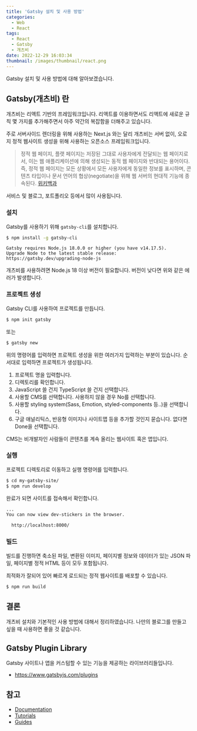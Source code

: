 ```yaml
---
title: 'Gatsby 설치 및 사용 방법'
categories:
  - Web
  - React
tags:
  - React
  - Gatsby
  - 개츠비
date: 2022-12-29 16:03:34
thumbnail: /images/thumbnail/react.png
---
```


Gatsby 설치 및 사용 방법에 대해 알아보겠습니다.

## Gatsby(개츠비) 란

개츠비는 리액트 기반의 프레임워크입니다. 리액트를 이용하면서도 리액트에 새로운 규칙 몇 가지를 추가해주면서 아주 약간의 복잡함을 더해주고 있습니다.

주로 서버사이드 렌더링을 위해 사용하는 Next.js 와는 달리 개츠비는 서버 없이, 오로지 정적 웹사이트 생성을 위해 사용하는 오픈소스 프레임워크입니다.

> 정적 웹 페이지, 플랫 페이지는 저장된 그대로 사용자에게 전달되는 웹 페이지로서, 이는 웹 애플리케이션에 의해 생성되는 동적 웹 페이지와 반대되는 용어이다.
> 즉, 정적 웹 페이지는 모든 상황에서 모든 사용자에게 동일한 정보를 표시하며, 콘텐츠 타입이나 문서 언어의 협상(negotiate)을 위해 웹 서버의 현대적 기능에 종속된다.
> [위키백과](https://ko.wikipedia.org/wiki/%EC%A0%95%EC%A0%81_%EC%9B%B9_%ED%8E%98%EC%9D%B4%EC%A7%80)

서비스 및 블로그, 포트폴리오 등에서 많이 사용됩니다.

### 설치

Gatsby를 사용하기 위해 `gatsby-cli`를 설치합니다.

```sh
$ npm install -g gatsby-cli
```

```
Gatsby requires Node.js 18.0.0 or higher (you have v14.17.5).
Upgrade Node to the latest stable release: https://gatsby.dev/upgrading-node-js
```

개츠비를 사용하려면 Node.js 18 이상 버전이 필요합니다. 버전이 낮다면 위와 같은 에러가 발생합니다.

### 프로젝트 생성

Gatsby CLI를 사용하여 프로젝트를 만듭니다.

```sh
$ npm init gatsby
```

또는

```sh
$ gatsby new
```

위의 명령어를 입력하면 프로젝트 생성을 위한 여러가지 입력하는 부분이 있습니다. 순서대로 입력하면 프로젝트가 생성됩니다.

1. 프로젝트 명을 입력합니다.
2. 디렉토리를 확인합니다.
3. JavaScript 쓸 건지 TypeScript 쓸 건지 선택합니다.
4. 사용할 CMS를 선택합니다. 사용하지 않을 경우 No를 선택합니다.
5. 사용할 styling system(Sass, Emotion, styled-components 등..)을 선택합니다.
6. 구글 애널리틱스, 반응형 이미지나 사이트맵 등을 추가할 것인지 묻습니다. 없다면 Done을 선택합니다.

CMS는 비개발자인 사람들이 콘텐츠를 계속 올리는 웹사이트 혹은 앱입니다.

### 실행

프로젝트 디렉토리로 이동하고 실행 명령어를 입력합니다.

```sh
$ cd my-gatsby-site/
$ npm run develop
```

완료가 되면 사이트를 접속해서 확인합니다.

```sh
...
You can now view dev-stickers in the browser.

  http://localhost:8000/
```

### 빌드

빌드를 진행하면 축소된 파일, 변환된 이미지, 페이지별 정보와 데이터가 있는 JSON 파일, 페이지별 정적 HTML 등이 모두 포함됩니다.

최적화가 잘되어 있어 빠르게 로드되는 정적 웹사이트를 배포할 수 있습니다.

```sh
$ npm run build
```

## 결론

개츠비 설치와 기본적인 사용 방법에 대해서 정리하였습니다. 나만의 블로그를 만들고 싶을 때 사용하면 좋을 것 같습니다.

## Gatsby Plugin Library

Gatsby 사이트나 앱을 커스텀할 수 있는 기능을 제공하는 라이브러리들입니다.

- https://www.gatsbyjs.com/plugins

## 참고

- [Documentation](https://www.gatsbyjs.com/docs/?utm_source=starter&utm_medium=readme&utm_campaign=minimal-starter-ts)
- [Tutorials](https://www.gatsbyjs.com/tutorial/?utm_source=starter&utm_medium=readme&utm_campaign=minimal-starter-ts)
- [Guides](https://www.gatsbyjs.com/tutorial/?utm_source=starter&utm_medium=readme&utm_campaign=minimal-starter-ts)
